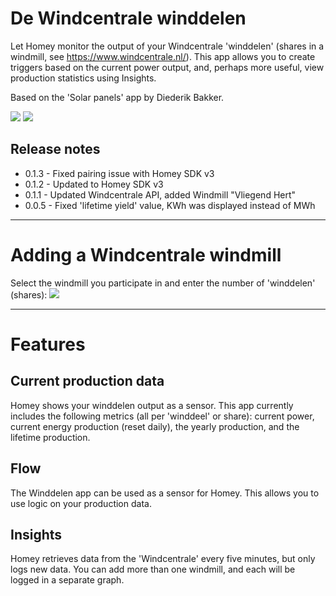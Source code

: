 # De Windcentrale winddelen
Let Homey monitor the output of your Windcentrale 'winddelen' (shares in a windmill, see https://www.windcentrale.nl/). This app allows you to create triggers based on the current power output, and, perhaps more useful, view production statistics using Insights. 

Based on the 'Solar panels' app by Diederik Bakker.

![](https://drive.google.com/uc?id=0B4QdLfQ7j41JOHB4ZTVOQjdlV0U)
![](https://drive.google.com/uc?id=0B4QdLfQ7j41JU0hyTTFOQTNWUG8)

## Release notes
* 0.1.3 - Fixed pairing issue with Homey SDK v3
* 0.1.2 - Updated to Homey SDK v3
* 0.1.1 - Updated Windcentrale API, added Windmill "Vliegend Hert"
* 0.0.5 - Fixed 'lifetime yield' value, KWh was displayed instead of MWh 

---
# Adding a Windcentrale windmill
Select the windmill you participate in and enter the number of 'winddelen' (shares):
![](https://drive.google.com/uc?id=0B4QdLfQ7j41JVEYxRXc0Q0lhOGc)

---

# Features
## Current production data
Homey shows your winddelen output as a sensor. This app currently includes the following metrics (all per 'winddeel' or share): current power, current energy production (reset daily), the yearly production, and the lifetime production. 

## Flow
The Winddelen app can be used as a sensor for Homey. This allows you to use logic on your production data. 

## Insights
Homey retrieves data from the 'Windcentrale' every five minutes, but only logs new data. You can add more than one windmill, and each will be logged in a separate graph.

